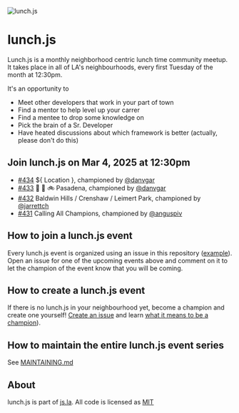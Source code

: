 ![lunch.js](http://i.imgur.com/5kPcPqZ.png)

# lunch.js

Lunch.js is a monthly neighborhood centric lunch time community meetup. It takes place in all of LA's neighbourhoods, every first Tuesday of the month at 12:30pm.

It's an opportunity to

- Meet other developers that work in your part of town
- Find a mentor to help level up your carrer
- Find a mentee to drop some knowledge on
- Pick the brain of a Sr. Developer
- Have heated discussions about which framework is better (actually, please don't do this)

<!--START_SECTION:events-->
## Join lunch.js on Mar 4, 2025 at 12:30pm
  
- [#434](https://github.com/jsla/lunch.js/issues/434) ${ Location }, championed by [@danvgar](https://github.com/danvgar)
- [#433](https://github.com/jsla/lunch.js/issues/433) 🌹 🚃 🚲 Pasadena, championed by [@danvgar](https://github.com/danvgar)
- [#432](https://github.com/jsla/lunch.js/issues/432) Baldwin Hills / Crenshaw / Leimert Park, championed by [@jarrettch](https://github.com/jarrettch)
- [#431](https://github.com/jsla/lunch.js/issues/431) Calling All Champions, championed by [@anguspiv](https://github.com/anguspiv)
<!--END_SECTION:events-->

## How to join a lunch.js event

Every lunch.js event is organized using an issue in this repository ([example](https://github.com/jsla/lunch.js/issues/258)). Open an issue for one of the upcoming events above and comment on it to let the champion of the event know that you will be coming.

## How to create a lunch.js event

If there is no lunch.js in your neighbourhood yet, become a champion and create one yourself! [Create an issue](https://github.com/jsla/lunch.js/issues/new) and learn [what it means to be a champion](https://github.com/jsla/lunch.js/blob/master/CONTRIBUTING.md#readme)).

## How to maintain the entire lunch.js event series

See [MAINTAINING.md](MAINTAINING.md)

## About

lunch.js is part of [js.la](https://js.la). All code is licensed as [MIT](LICENSE)

